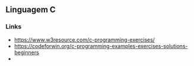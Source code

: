 ## Linguagem C

### Links 

- https://www.w3resource.com/c-programming-exercises/
- https://codeforwin.org/c-programming-examples-exercises-solutions-beginners
- 
